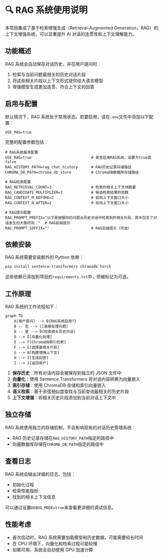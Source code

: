 # 🔍 RAG 系统使用说明

本项目集成了基于检索增强生成（Retrieval-Augmented Generation，RAG）的上下文增强系统，可以显著提升 AI 对话的连贯性和上下文理解能力。

## 功能概述

RAG 系统会自动保存对话历史，并在用户提问时：

1. 检索与当前问题最相关的历史对话片段
2. 将这些相关片段以上下文形式提供给大语言模型
3. 增强模型生成更加连贯、符合上下文的回答

## 启用与配置

默认情况下，RAG 系统处于禁用状态。若要启用，请在`.env`文件中添加以下配置：

```
USE_RAG=true
```

完整的配置参数包括：

```
# RAG系统基本配置
USE_RAG=true                           # 是否启用RAG系统，设置为true或false
RAG_HISTORY_PATH=rag_chat_history      # RAG历史记录存储路径
CHROMA_DB_PATH=chroma_db_store         # ChromaDB数据库存储路径

# RAG检索配置
RAG_RETRIEVAL_COUNT=3                  # 检索的相关上下文块数量
RAG_CANDIDATE_MULTIPLIER=3             # 候选检索结果的倍数
RAG_CONTEXT_M_BEFORE=2                 # 前向上下文窗口大小
RAG_CONTEXT_N_AFTER=2                  # 后向上下文窗口大小

# RAG提示配置
RAG_PROMPT_PREFIX="以下是根据你的问题从历史对话中检索到的相关片段，其中包含了对话发生的大致时间："  # RAG前缀提示
RAG_PROMPT_SUFFIX=""                   # RAG后缀提示（可选）
```

## 依赖安装

RAG 系统需要安装额外的 Python 依赖：

```bash
pip install sentence-transformers chromadb torch
```

这些依赖已添加到项目的`requirements.txt`中，但被标记为可选。

## 工作原理

RAG 系统的工作流程如下：

```mermaid
graph TD
    A[用户提问] --> B{RAG系统启用?}
    B -- 否 --> C[直接处理问题]
    B -- 是 --> D[检索相关历史对话]
    D --> E[向量化处理]
    E --> F[ChromaDB索引检索]
    F --> G[选择最相关片段]
    G --> H[构建增强上下文]
    H --> I[生成回答]
    I --> J[返回用户]
```

1. **保存历史**：所有对话内容会被保存到独立的 JSON 文件中
2. **向量化**：使用 Sentence Transformers 将对话内容转换为向量嵌入
3. **索引存储**：使用 ChromaDB 存储和索引向量嵌入
4. **语义检索**：基于余弦相似度查找与当前查询最相关的历史片段
5. **上下文增强**：将相关历史片段添加到当前对话上下文中

## 独立存储

RAG 系统使用独立的存储机制，不会影响现有的对话历史管理系统：

- RAG 历史记录存储在`RAG_HISTORY_PATH`指定的路径中
- 向量数据库存储在`CHROMA_DB_PATH`指定的路径中

## 查看日志

RAG 系统会输出详细的日志，包括：

- 初始化过程
- 检索性能指标
- 找到的相关上下文信息

可以通过设置`DEBUG_MODE=true`来查看更详细的调试信息。

## 性能考虑

- 首次启动时，RAG 系统需要加载模型和历史数据，可能需要较长时间
- 在 CPU 环境下，向量化和检索过程可能较慢
- 如果可用，系统会自动使用 GPU 加速计算